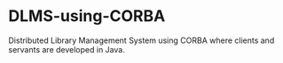 # DLMS-using-CORBA
Distributed Library Management System using CORBA where clients and servants are developed in Java.
